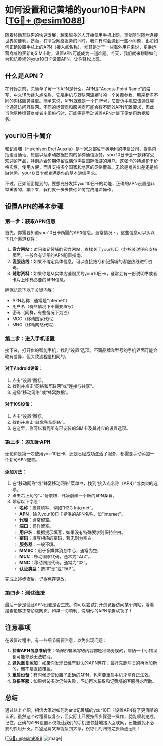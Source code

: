 # 如何设置和记黄埔的your10日卡APN [[TG💪+ @esim1088](https://t.me/s/esim1088)]

随着移动互联网的快速发展，越来越多的人开始使用手机上网，享受随时随地连接世界的便利。然而，在享受网络服务的同时，我们有时会遇到一些小问题，比如如何正确设置手机上的APN（接入点名称）。尤其是对于一些海外用户来说，更换运营商或购买新的SIM卡时，设置APN可能成为一道难题。今天，我们就来聊聊如何为和记黄埔的your10日卡设置APN，让你轻松上网。

## 什么是APN？

在开始之前，先简单了解一下APN是什么。APN是“Access Point Name”的缩写，中文译为接入点名称。它是手机与互联网连接时的一个关键参数，用来标识不同的网络服务类型。简单来说，APN就像是一个门牌号，它告诉手机应该通过哪个通道访问互联网。不同的运营商和服务商可能会有不同的APN配置要求，因此当你更换运营商或者出国旅行时，可能需要手动设置APN才能正常使用数据服务。

## your10日卡简介

和记黄埔（Hutchison Drei Austria）是一家总部位于奥地利的电信公司，提供包括语音通话、短信以及移动数据在内的多种通信服务。your10日卡是一款非常受欢迎的产品，特别适合短期停留或偶尔需要国际漫游的用户。这张卡的特点在于价格实惠，使用方便，而且支持多个国家和地区的网络覆盖。无论是商务出差还是旅游休闲，your10日卡都能满足你的基本通信需求。

不过，正如前面提到的，要想充分发挥your10日卡的功能，正确的APN设置是非常重要的。接下来，我们就一步步教你如何完成这项操作。

## 设置APN的基本步骤

### 第一步：获取APN信息

首先，你需要知道your10日卡所需的APN信息。通常情况下，这些信息可以从以下几个渠道获得：

1. **官方网站**：访问和记黄埔的官方网站，查找关于your10日卡的相关说明和支持页面。一般会有详细的APN配置指南。
2. **客服热线**：如果不确定具体信息，可以直接拨打和记黄埔的客服热线进行咨询。
3. **随附资料**：如果你是从实体店铺购买的your10日卡，通常会有一份说明书或者卡片上印有必要的APN信息。

确保记录下以下关键内容：
- APN名称（通常是“internet”）
- 用户名（有些情况下不需要填写）
- 密码（同样，有些情况下为空）
- MCC（移动国家代码）
- MNC（移动网络代码）

### 第二步：进入手机设置

接下来，打开你的智能手机，找到“设置”选项。不同品牌和型号的手机界面可能会略有差异，但大致流程是相同的。

#### 对于Android设备：
1. 点击“设置”图标。
2. 找到并点击“网络和互联网”或“连接与共享”。
3. 选择“移动网络”或“蜂窝数据”。

#### 对于iOS设备：
1. 点击“设置”图标。
2. 找到并点击“蜂窝移动网络”。
3. 在这里，你可以看到所有已安装的SIM卡及其对应的设置选项。

### 第三步：添加新APN

无论你是第一次使用your10日卡，还是已经成功激活了服务，都需要手动添加一个新的APN配置。

#### 添加方法：
1. 在“移动网络”或“蜂窝移动网络”菜单中，找到“接入点名称（APN）”或类似的选项。
2. 点击右上角的“+”号按钮，开始创建一个新的APN条目。
3. 填写以下字段：
   - **名称**：随意填写，例如“H3G Internet”。
   - **APN**：输入your10日卡提供的APN名称，如“internet”。
   - **代理**：通常留空。
   - **端口**：同样留空。
   - **用户名**：根据提示填写，如果没有特殊要求则保持空白。
   - **密码**：填写相应的密码，若无则为空白。
   - **服务器**：一般不填。
   - **MMSC**：用于多媒体消息中心，通常为空。
   - **MCC**：移动国家代码，通常为“232”。
   - **MNC**：移动网络代码，通常为“02”。
   - **认证类型**：选择“无”或“PAP”。

完成上述步骤后，记得保存更改。

### 第四步：测试连接

最后一步是验证APN设置是否生效。你可以尝试打开浏览器访问某个网站，看看是否能够正常加载网页。如果一切顺利，说明你的APN设置成功了！

## 注意事项

在设置过程中，有一些细节需要注意，以免出现问题：

1. **检查APN信息准确性**：确保所有填写的内容都是准确无误的，哪怕一个小错误都可能导致无法联网。
2. **避免重复添加**：如果你发现已经有默认的APN存在，最好先删除旧的再添加新的，而不是直接覆盖。
3. **重启设备**：有时候即使设置了正确的APN，也需要重启手机才能真正生效。
4. **联系客服**：如果尝试多次仍然失败，不妨再次联系和记黄埔的客服寻求帮助。

## 总结

通过以上介绍，相信大家对如何为and记黄埔的your10日卡设置APN有了更清晰的认识。虽然这个过程看似复杂，但实际上只要按照步骤逐一操作，就能顺利完成。记住，正确的APN设置不仅能让我们的手机更快捷地接入互联网，还能避免不必要的费用开支。希望这篇文章能帮到大家，祝你们的网络之旅畅通无阻！

[[TG💪+ @esim1088](https://t.me/s/esim1088) ![Image](https://i.postimg.cc/4NQfJmqS/Snipaste-2025-05-13-00-14-12.png)]
